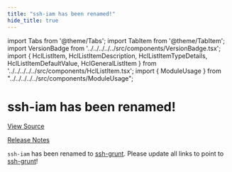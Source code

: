 ```yaml
---
title: "ssh-iam has been renamed!"
hide_title: true
---
```


import Tabs from '@theme/Tabs';
import TabItem from '@theme/TabItem';
import VersionBadge from '../../../../../src/components/VersionBadge.tsx';
import { HclListItem, HclListItemDescription, HclListItemTypeDetails, HclListItemDefaultValue, HclGeneralListItem } from '../../../../../src/components/HclListItem.tsx';
import { ModuleUsage } from "../../../../../src/components/ModuleUsage";

<VersionBadge repoTitle="Security Modules" version="0.75.4" lastModifiedVersion="0.13.0"/>

# ssh-iam has been renamed!

<a href="https://github.com/gruntwork-io/terraform-aws-security/tree/v0.75.4/modules/ssh-iam" className="link-button" title="View the source code for this module in GitHub.">View Source</a>

<a href="https://github.com/gruntwork-io/terraform-aws-security/releases/tag/v0.13.0" className="link-button" title="Release notes for only versions which impacted this module.">Release Notes</a>

`ssh-iam` has been renamed to [ssh-grunt](https://github.com/gruntwork-io/terraform-aws-security/tree/v0.75.4/modules/ssh-grunt). Please update all links to point to
[ssh-grunt](https://github.com/gruntwork-io/terraform-aws-security/tree/v0.75.4/modules/ssh-grunt)!

<!-- ##DOCS-SOURCER-START
{
  "originalSources": [
    "https://github.com/gruntwork-io/terraform-aws-security/tree/v0.75.4/modules/ssh-iam/readme.md",
    "https://github.com/gruntwork-io/terraform-aws-security/tree/v0.75.4/modules/ssh-iam/variables.tf",
    "https://github.com/gruntwork-io/terraform-aws-security/tree/v0.75.4/modules/ssh-iam/outputs.tf"
  ],
  "sourcePlugin": "module-catalog-api",
  "hash": "c57a868a34a33d78d5e740fc7d73fedc"
}
##DOCS-SOURCER-END -->
